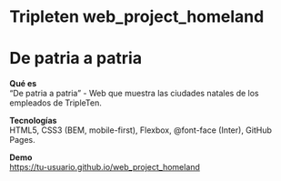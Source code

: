 # Tripleten web_project_homeland

# De patria a patria

**Qué es**  
“De patria a patria” - Web que muestra las ciudades natales de los empleados de TripleTen.

**Tecnologías**  
HTML5, CSS3 (BEM, mobile-first), Flexbox, @font-face (Inter), GitHub Pages.

**Demo**  
https://tu-usuario.github.io/web_project_homeland
